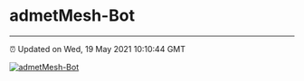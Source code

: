 # admetMesh-Bot
---
⏰ Updated on Wed, 19 May 2021 10:10:44 GMT

[![admetMesh-Bot](https://github.com/kotori-y/admetMesh-bot/actions/workflows/main.yml/badge.svg)](https://github.com/kotori-y/admetMesh-bot/actions/workflows/main.yml)
